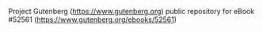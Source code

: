 Project Gutenberg (https://www.gutenberg.org) public repository for
eBook #52561 (https://www.gutenberg.org/ebooks/52561)
